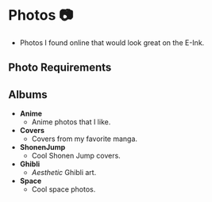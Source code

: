 # Photos 📷
* Photos I found online that would look great on the E-Ink.

## Photo Requirements

## Albums
* **Anime**
  * Anime photos that I like.
* **Covers**
  * Covers from my favorite manga.
* **ShonenJump**
  * Cool Shonen Jump covers.
* **Ghibli**
  * *Aesthetic* Ghibli art.
* **Space**
  * Cool space photos.
